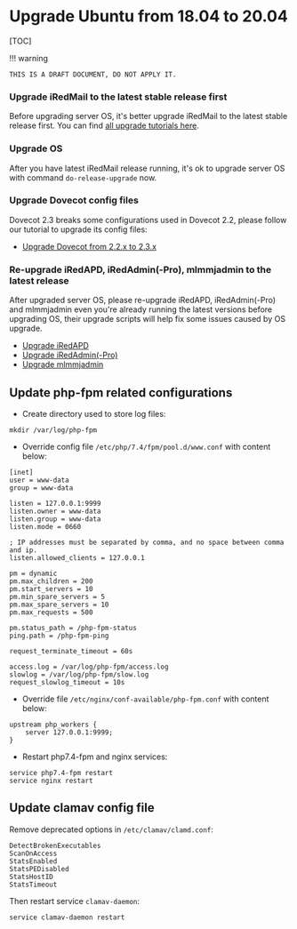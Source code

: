 # Upgrade Ubuntu from 18.04 to 20.04

[TOC]

!!! warning

    THIS IS A DRAFT DOCUMENT, DO NOT APPLY IT.

### Upgrade iRedMail to the latest stable release first

Before upgrading server OS, it's better upgrade iRedMail to the latest stable
release first. You can find [all upgrade tutorials here](./iredmail.releases.html).

### Upgrade OS

After you have latest iRedMail release running, it's ok to upgrade server OS
with command `do-release-upgrade` now.

### Upgrade Dovecot config files

Dovecot 2.3 breaks some configurations used in Dovecot 2.2, please follow our
tutorial to upgrade its config files:

- [Upgrade Dovecot from 2.2.x to 2.3.x](https://docs.iredmail.org/upgrade.dovecot.2.2-2.3.html)

### Re-upgrade iRedAPD, iRedAdmin(-Pro), mlmmjadmin to the latest release

After upgraded server OS, please re-upgrade iRedAPD, iRedAdmin(-Pro) and
mlmmjadmin even you're already running the latest versions before upgrading
OS, their upgrade scripts will help fix some issues caused by OS upgrade.

- [Upgrade iRedAPD](./upgrade.iredapd.html)
- [Upgrade iRedAdmin(-Pro)](./migrate.or.upgrade.iredadmin.html)
- [Upgrade mlmmjadmin](./upgrade.mlmmjadmin.html)

## Update php-fpm related configurations

* Create directory used to store log files:

```
mkdir /var/log/php-fpm
```

* Override config file `/etc/php/7.4/fpm/pool.d/www.conf` with content below:

```
[inet]
user = www-data
group = www-data

listen = 127.0.0.1:9999
listen.owner = www-data
listen.group = www-data
listen.mode = 0660

; IP addresses must be separated by comma, and no space between comma and ip.
listen.allowed_clients = 127.0.0.1

pm = dynamic
pm.max_children = 200
pm.start_servers = 10
pm.min_spare_servers = 5
pm.max_spare_servers = 10
pm.max_requests = 500

pm.status_path = /php-fpm-status
ping.path = /php-fpm-ping

request_terminate_timeout = 60s

access.log = /var/log/php-fpm/access.log
slowlog = /var/log/php-fpm/slow.log
request_slowlog_timeout = 10s
```

* Override file `/etc/nginx/conf-available/php-fpm.conf` with content below:

```
upstream php_workers {
    server 127.0.0.1:9999;
}
```

* Restart php7.4-fpm and nginx services:

```
service php7.4-fpm restart
service nginx restart
```

## Update clamav config file

Remove deprecated options in `/etc/clamav/clamd.conf`:

```
DetectBrokenExecutables
ScanOnAccess
StatsEnabled
StatsPEDisabled
StatsHostID
StatsTimeout
```

Then restart service `clamav-daemon`:
```
service clamav-daemon restart
```
